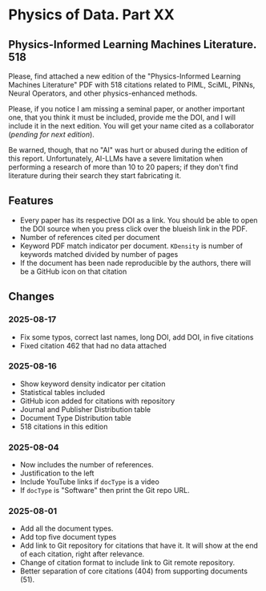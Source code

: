 # Physics of Data. Part XX

## Physics-Informed Learning Machines Literature. 518

Please, find attached a new edition of the "Physics-Informed Learning Machines Literature" PDF with 518 citations related to PIML, SciML, PINNs, Neural Operators, and other physics-enhanced methods.

Please, if you notice I am missing a seminal paper, or another important one, that you think it must be included, provide me the DOI, and I will include it in the next edition. You will get your name cited as a collaborator (*pending for next edition*).

Be warned, though, that no "AI" was hurt or abused during the edition of this report. Unfortunately, AI-LLMs have a severe limitation when performing a research of more than 10 to 20 papers; if they don't find literature during their search they start fabricating it.

## Features
* Every paper has its respective DOI as a link. You should be able to open the DOI source when you press click over the blueish link in the PDF. 
* Number of references cited per document
* Keyword PDF match indicator per document. `KDensity` is number of keywords matched divided by number of pages
* If the document has been nade reproducible by the authors, there will be a GitHub icon on that citation



## Changes

### 2025-08-17
* Fix some typos, correct last names, long DOI, add DOI, in five citations
* Fixed citation 462 that had no data attached

### 2025-08-16
* Show keyword density indicator per citation
* Statistical tables included
* GitHub icon added for citations with repository
* Journal and Publisher Distribution table
* Document Type Distribution table
* 518 citations in this edition

### 2025-08-04
* Now includes the number of references.
* Justification to the left
* Include YouTube links if `docType` is a video
* If `docType` is "Software" then print the Git repo URL.

### 2025-08-01
* Add all the document types.
* Add top five document types
* Add link to Git repository for citations that have it. It will show at the end of each citation, right after relevance.
* Change of citation format to include link to Git remote repository.
* Better separation of core citations (404) from supporting documents (51).
